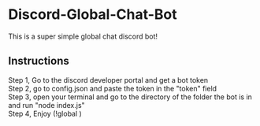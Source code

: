 # Discord-Global-Chat-Bot
This is a super simple global chat discord bot!

## Instructions

Step 1, Go to the discord developer portal and get a bot token <br>
Step 2, go to config.json and paste the token in the "token" field <br>
Step 3, open your terminal and go to the directory of the folder the bot is in and run "node index.js" <br>
Step 4, Enjoy (!global <channel>) <br>
